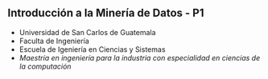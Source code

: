 ## Introducción a la Minería de Datos - P1

- Universidad de San Carlos de Guatemala 
- Faculta de Ingeniería 
- Escuela de Igeniería en Ciencias y Sistemas  
- *Maestría en ingeniería para la industria con especialidad en ciencias de la computación*
